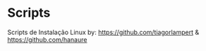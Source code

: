 # Scripts
Scripts de Instalação Linux
by:
https://github.com/tiagorlampert
&
https://github.com/hanaure
